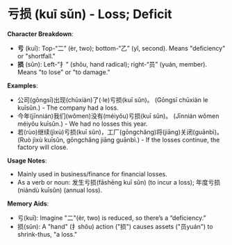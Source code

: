 # **亏损 (kuī sǔn) - Loss; Deficit**

**Character Breakdown**:  
- **亏** (kuī): Top-“二” (èr, two); bottom-“乙” (yǐ, second). Means "deficiency" or "shortfall."  
- **损** (sǔn): Left-“扌” (shǒu, hand radical); right-“员” (yuán, member). Means "to lose" or "to damage."

**Examples**:  
- 公司(ɡōnɡsī)出现(chūxiàn)了(·le)亏损(kuī sǔn)。 (Gōngsī chūxiàn le kuīsǔn.) - The company had a loss.  
- 今年(jīnnián)我们(wǒmen)没有(méiyǒu)亏损(kuī sǔn)。 (Jīnnián wǒmen méiyǒu kuīsǔn.) - We had no losses this year.  
- 若(rùo)继续(jìxù)亏损(kuī sǔn)，工厂(ɡōnɡchǎnɡ)将(jiāng)关闭(ɡuānbì)。 (Ruò jìxù kuīsǔn, gōngchǎng jiāng guānbì.) - If the losses continue, the factory will close.

**Usage Notes**:  
- Mainly used in business/finance for financial losses.  
- As a verb or noun: 发生亏损(fāshēng kuī sǔn) (to incur a loss); 年度亏损(niándù kuīsǔn) (annual loss).

**Memory Aids**:  
- 亏(kuī): Imagine "二"(èr, two) is reduced, so there’s a “deficiency.”  
- 损(sǔn): A "hand" (扌shǒu) action ("损") causes assets ("员yuán") to shrink-thus, "a loss."